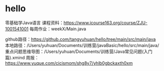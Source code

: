 # hello
零基础学Java语言
课程资料：https://www.icourse163.org/course/ZJU-1001541001
每周作业：weekX/Main.java

github路径：https://github.com/tangyuhuan/hello/tree/main/src/main/java
本地路径：/Users/yuhuan/Documents/训练营/javaBasic/hello/src/main/java/
重点问题思维导图：/Users/yuhuan/Documents/训练营/Java常见问题(入门篇).xmind
周报：https://www.yuque.com/cicismom/shg8y7/yhlb0gbckaxth0xm